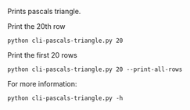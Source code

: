 Prints pascals triangle.

Print the 20th row

    python cli-pascals-triangle.py 20

Print the first 20 rows

    python cli-pascals-triangle.py 20 --print-all-rows

For more information:

    python cli-pascals-triangle.py -h
